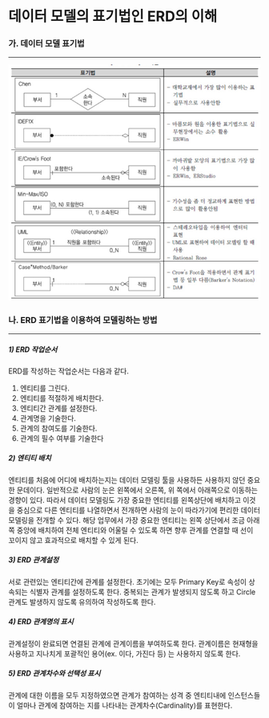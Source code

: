 # 데이터 모델의 표기법인 ERD의 이해



### 가. 데이터 모델 표기법 

___

![image-20210512135318157](../img/DataModelExpression.png)



### 나. ERD 표기법을 이용하여 모델링하는 방법

___

##### 1) ERD 작업순서 

ERD를 작성하는 작업순서는 다음과 같다.

1. 엔티티를 그린다.
2. 엔티티를 적절하게 배치한다. 
3. 엔티티간 관계를 설정한다. 
4. 관계명을 기술한다. 
5. 관계의 참여도를 기술한다. 
6. 관계의 필수 여부를 기술한다 

##### 2) 엔티티 배치

엔티티를 처음에 어디에 배치하는지는 데이터 모델링 툴을 사용하든 사용하지 않던 중요한 문데이다. 일반적으로 사람의 눈은 왼쪽에서 오른쪽, 위 쪽에서 아래쪽으로 이동하는 경향이 있다. 따라서 데이터 모델링도 가장 중요한 엔티티를 왼쪽상단에 배치하고 이것을 중심으로 다른 엔티티를 나열하면서 전개하면 사람의 눈이 따라가기에 편리한 데이터 모델링을 전개할 수 있다. 해당 업무에서 가장 중요한 엔티티는 왼쪽 상단에서 조금 아래쪽 중앙에 배치하여 전체 엔티티와 어울릴 수 있도록 하면 향후 관계를 연결할 때 선이 꼬이지 않고 효과적으로 배치할 수 있게 된다. 

##### 3) ERD 관계설정

서로 관련있는 엔티티간에 관계를 설정한다. 초기에는 모두 Primary Key로 속성이 상속되는 식별자 관계를 설정하도록 한다. 중복되는 관계가 발생되지 않도록 하고 Circle 관계도 발생하지 않도록 유의하여 작성하도록 한다. 

##### 4) ERD 관계명의 표시

관계설정이 완료되면 연결된 관계에 관계이름을 부여하도록 한다. 관계이름은 현재형을 사용하고 지나치게 포괄적인 용어(ex. 이다, 가진다 등) 는 사용하지 않도록 한다. 

##### 5) ERD 관계차수와 선택성 표시

관계에 대한 이름을 모두 지정하였으면 관계가 참여하는 성격 중 엔티티내에 인스턴스들이 얼마나 관계에 참여하는 지를 나타내는 관계차수(Cardinality)를 표현한다. 